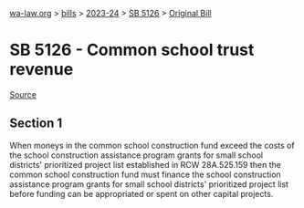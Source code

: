 [wa-law.org](/) > [bills](/bills/) > [2023-24](/bills/2023-24) > [SB 5126](/bills/2023-24/sb/5126/) > [Original Bill](/bills/2023-24/sb/5126/1/)

# SB 5126 - Common school trust revenue

[Source](http://lawfilesext.leg.wa.gov/biennium/2023-24/Pdf/Bills/Senate%20Bills/5126.pdf)

## Section 1
When moneys in the common school construction fund exceed the costs of the school construction assistance program grants for small school districts' prioritized project list established in RCW 28A.525.159 then the common school construction fund must finance the school construction assistance program grants for small school districts' prioritized project list before funding can be appropriated or spent on other capital projects.
